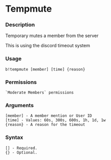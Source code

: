 # Tempmute

### **Description**

Temporary mutes a member from the server

This is using the discord timeout system

### Usage

```
b!tempmute [member] [time] {reason}
```

### Permissions

```
`Moderate Members` permissions
```

### Arguments

```
[member] - A member mention or User ID
[time] - Values: 60s, 300s, 600s, 1h, 1d, 1w
{reason} - A reason for the timeout
```

### Syntax

```
[] - Required.
{} - Optional.
```
